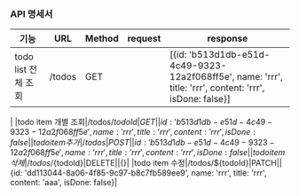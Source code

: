 ### API 명세서

|기능|URL|Method|request|response|
|-|-|-|-|-|
|todo list 전체 조회|/todos|GET||[{id: 'b513d1db-e51d-4c49-9323-12a2f068ff5e', name: 'rrr', title: 'rrr', content: 'rrr', isDone: false}]
|
|todo item 개별 조회|/todos/${todoId}|GET||{id: 'b513d1db-e51d-4c49-9323-12a2f068ff5e', name: 'rrr', title: 'rrr', content: 'rrr', isDone: false}|
|todo item 추가|/todos|POST||{id: 'b513d1db-e51d-4c49-9323-12a2f068ff5e', name: 'rrr', title: 'rrr', content: 'rrr', isDone: false}|
|todo item 삭제|/todos/${todoId}|DELETE||{}|
|todo item 수정|/todos/${todoId}|PATCH||{id: 'dd113044-8a06-4f85-9c97-b8c7fb589ee9', name: 'rrr', title: 'rrr', content: 'aaa', isDone: false}|
